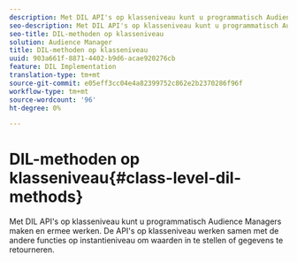 ```yaml
---
description: Met DIL API's op klasseniveau kunt u programmatisch Audience Managers maken en ermee werken. De API's op klasseniveau werken samen met de andere functies op instantieniveau om waarden in te stellen of gegevens te retourneren.
seo-description: Met DIL API's op klasseniveau kunt u programmatisch Audience Managers maken en ermee werken. De API's op klasseniveau werken samen met de andere functies op instantieniveau om waarden in te stellen of gegevens te retourneren.
seo-title: DIL-methoden op klasseniveau
solution: Audience Manager
title: DIL-methoden op klasseniveau
uuid: 903a661f-8871-4402-b9d6-acae920276cb
feature: DIL Implementation
translation-type: tm+mt
source-git-commit: e05eff3cc04e4a82399752c862e2b2370286f96f
workflow-type: tm+mt
source-wordcount: '96'
ht-degree: 0%

---
```



# DIL-methoden op klasseniveau{#class-level-dil-methods}

Met DIL API&#39;s op klasseniveau kunt u programmatisch Audience Managers maken en ermee werken. De API&#39;s op klasseniveau werken samen met de andere functies op instantieniveau om waarden in te stellen of gegevens te retourneren.

<!-- 

c_dil_overview.xml

 -->

